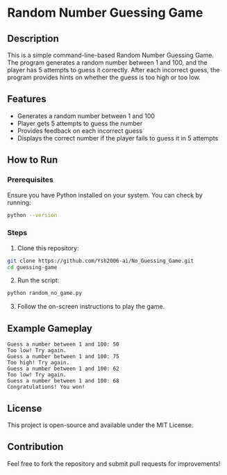 # Random Number Guessing Game

## Description
This is a simple command-line-based Random Number Guessing Game. The program generates a random number between 1 and 100, and the player has 5 attempts to guess it correctly. After each incorrect guess, the program provides hints on whether the guess is too high or too low.

## Features
- Generates a random number between 1 and 100
- Player gets 5 attempts to guess the number
- Provides feedback on each incorrect guess
- Displays the correct number if the player fails to guess it in 5 attempts

## How to Run
### Prerequisites
Ensure you have Python installed on your system. You can check by running:
```sh
python --version
```

### Steps
1. Clone this repository:
```sh
git clone https://github.com/Ysh2006-ai/No_Guessing_Game.git
cd guessing-game
```
2. Run the script:
```sh
python random_no_game.py
```
3. Follow the on-screen instructions to play the game.

## Example Gameplay
```
Guess a number between 1 and 100: 50
Too low! Try again.
Guess a number between 1 and 100: 75
Too high! Try again.
Guess a number between 1 and 100: 62
Too low! Try again.
Guess a number between 1 and 100: 68
Congratulations! You won!
```

## License
This project is open-source and available under the MIT License.

## Contribution
Feel free to fork the repository and submit pull requests for improvements!


